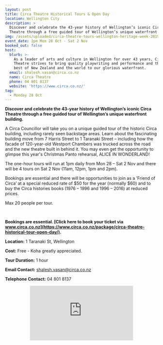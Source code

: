 ```yaml
---
layout: post
title: Circa Theatre Historical Tours & Open Day
location: Wellington City
description: >
  Discover and celebrate the 43-year history of Wellington’s iconic Circa
  Theatre through a free guided tour of Wellington’s unique waterfront building.
img: /assets/uploaded/circa-theatre-tours-wellington-heritage-week-2019.jpg
event_date: 1pm Mon 28 Oct - Sat 2 Nov
booked_out: false
host:
  blurb: >-
    As a leader of arts and culture in Wellington for over 43 years, Circa
    Theatre strives to bring quality playwriting and performance and the very
    best of New Zealand and the world to our glorious waterfront.
  email: shalesh.vasan@circa.co.nz
  name: Circa Theatre
  phone: 04 801 8137
  website: 'https://www.circa.co.nz/'
tag:
  - Monday 28 Oct
---
```

**Discover and celebrate the 43-year history of Wellington’s iconic Circa Theatre through a free guided tour of Wellington’s unique waterfront building.**

A Circa Councillor will take you on a unique guided tour of the historic Circa building, including rarely seen backstage areas. Learn about the fascinating building move from 7 Harris Street to 1 Taranaki Street – including how the facade of 120-year-old Westport Chambers was trucked across the road and the new theatre built in behind it. You may even get the opportunity to glimpse this year's Christmas Panto rehearsal, ALICE IN WONDERLAND!

The one-hour tours will run at 1pm daily from Mon 28 – Sat 2 Nov and there will be 4 tours on Sat 2 Nov (11am, 12pm, 1pm and 2pm). 

Bookings are essential and there will be opportunities to join as a ‘Friend of Circa’ at a special reduced rate of $50 for the year (normally $60) and to buy the Circa histories books (1976 – 1996 and 1996 – 2016) at reduced prices. 

Max 20 people per tour. 

<br>

**Bookings are essential. [Click here to book your ticket via www.circa.co.nz](https://www.circa.co.nz/package/circa-theatre-historical-tour-open-day/).**

**Location:** 1 Taranaki St, Wellington

**Cost:** Free - Koha greatly appreciated. 

**Tour Duration:** 1 hour

**Email Contact:** shalesh.vasan@circa.co.nz

**Telephone Contact:** 04 801 8137

<center><iframe src="https://www.facebook.com/plugins/page.php?href=https%3A%2F%2Fwww.facebook.com%2FCircaTheatre%2F&tabs=header&width=340&height=180&small_header=true&adapt_container_width=true&hide_cover=false&show_facepile=false&appId" width="340" height="180" style="border:none;overflow:hidden" scrolling="no" frameborder="0" allowTransparency="true" allow="encrypted-media"></iframe></center>

